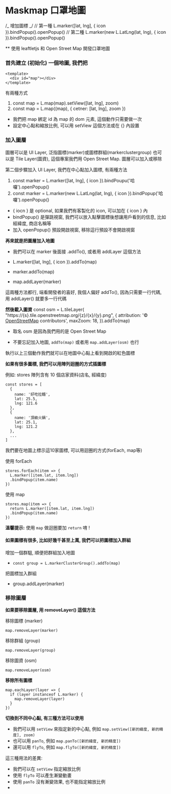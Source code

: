 # Maskmap 口罩地圖

/_ 增加圖標 _/
// 第一種 L.marker([lat, lng], { icon }).bindPopup().openPopup()
// 第二種 L.marker(new L.LatLng(lat, lng), { icon }).bindPopup().openPopup()

\*\* 使用 leaftletjs 和 Open Street Map 開發口罩地圖

### 首先建立 (初始化) 一個地圖, 我們把

```
<template>
  <div id="map"></div>
</template>
```

有兩種方式

1. const map = L.map(map).setView([lat, lng], zoom)
2. const map = L.map((map), { cetner: [lat, lng], zoom })

- 我們把 map 綁定 id 為 map 的 dom 元素, 這個動作只需要做一次
- 設定中心點和縮放比例, 可以用 setView 這個方法或在 {} 內設置

### 加入圖層

圖層可以是 UI Layer, 泛指圖標(marker)或圖標群組(markerclustergroup) 也可以是 Tile Layer(圖資), 這個專案我們用 Open Street Map. 圖層可以加入或移除

第二個步驟加入 UI Layer, 我們在中心點加入圖標, 有兩種方法

1. const marker = L.marker([lat, lng], { icon }).bindPoupu('哈囉').openPopup()
2. const marker = L.marker(new L.LatLng(lat, lng), { icon }).bindPopup('哈囉').openPopup()

- { iocn } 是 optional, 如果我們有客製化的 icon, 可以加在 { icon } 內
- bindPopup() 是彈跳視窗, 我們可以放入點擊圖標後想讓用戶看到的信息, 比如經緯度, 商店名稱等
- 加入 openPopup() 預設開啟視窗, 移除這行預設不會開啟視窗

**再來就是把圖層加入地圖**

- 我們可以在 marker 後面接 .addTo(), 或者用 addLayer 這個方法

- L.marker([lat, lng], { icon }).addTo(map)
- marker.addTo(map)
- map.addLayer(marker)

這兩種方法都行, 端看開發者的喜好, 我個人偏好 addTo(), 因為只需要一行代碼, 用 addLayer() 就要多一行代碼

**然後載入圖資**
const osm = L.tileLayer(
"https://{s}.tile.openstreetmap.org/{z}/{x}/{y}.png",
{
attribution:
'© <a href="https://www.openstreetmap.org/copyright">OpenStreetMap</a> contributors',
maxZoom: 18,
}).addTo(map)

- 取名 osm 是因為我們用的是 Open Street Map

- 不要忘記加入地圖, `addTo(map)` 或者用 `map.addLayer(osm)` 也行

執行以上三個動作我們就可以在地圖中心點上看到開啟的紅色圖標

**如果有很多圖標, 我們可以用陣列迴圈的方式插圖標**

例如: stores 陣列含有 10 個店家資料(店名, 經緯度)
```
const stores = [
  {
    name: '好吃拉麵',
    lat: 25.5,
    lng: 121.6
  },
  {
    name: '頂級火鍋',
    lat: 25.1,
    lng: 121.2
  },
  ...
]
```

我們要在地圖上標示這10家圖標, 可以用迴圈的方式(forEach, map等)

使用 forEach
```
stores.forEach(item => {
  L.marker([item.lat, item.lng])
  .bindPopup(item.name)  
})
```

使用 map 
```
stores.map(item => {
  return L.marker([item.lat, item.lng])
  .bindPopup(item.name)
})
```

__溫馨提示:__ 使用 `map` 做迴圈要加 `return` 唷 !

#### 如果圖標有很多, 比如好幾千甚至上萬, 我們可以把圖標加入群組

增加一個群駔, 順便把群組加入地圖
- `const group = L.markerClusterGroup().addTo(map)`

把圖標加入群組
- group.addLayer(marker)

### 移除圖層

**如果要移除圖層, 用 removeLayer() 這個方法**

移除圖標 (marker)
```
map.removeLayer(marker)
```

移除群組 (group)
```
map.removeLayer(group)
```

移除圖資 (osm)
```
map.removeLayer(osm)
```

**移除所有圖標**
```
map.eachLayer(layer => {
  if (layer instanceof L.marker) {
    map.removeLayer(layer)
  }
})
```

**切換到不同中心點, 有三種方法可以使用**

- 我們可以用 `setView` 來指定新的中心點, 例如
`map.setView([新的緯度, 新的精度], zoom)`
- 也可以用 `panTo`, 例如 `map.panTo([新的緯度, 新的精度])`
- 還可以用 `flyTo`, 例如 `map.flyTo([新的緯度, 新的精度])`

這三種用法的差異:
- 我們可以在 `setView` 指定縮放比例
- 使用 `flyTo` 可以產生漸變動畫
- 使用 `panTo` 沒有漸變效果, 也不能指定縮放比例
- 



